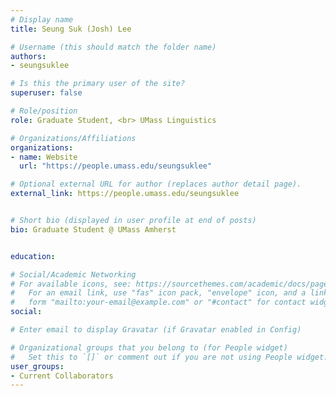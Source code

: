 ```yaml
---
# Display name
title: Seung Suk (Josh) Lee

# Username (this should match the folder name)
authors:
- seungsuklee

# Is this the primary user of the site?
superuser: false

# Role/position
role: Graduate Student, <br> UMass Linguistics

# Organizations/Affiliations
organizations:
- name: Website
  url: "https://people.umass.edu/seungsuklee"

# Optional external URL for author (replaces author detail page).
external_link: https://people.umass.edu/seungsuklee


# Short bio (displayed in user profile at end of posts)
bio: Graduate Student @ UMass Amherst


education:

# Social/Academic Networking
# For available icons, see: https://sourcethemes.com/academic/docs/page-builder/#icons
#   For an email link, use "fas" icon pack, "envelope" icon, and a link in the
#   form "mailto:your-email@example.com" or "#contact" for contact widget.
social:

# Enter email to display Gravatar (if Gravatar enabled in Config)

# Organizational groups that you belong to (for People widget)
#   Set this to `[]` or comment out if you are not using People widget.
user_groups:
- Current Collaborators
---
```


